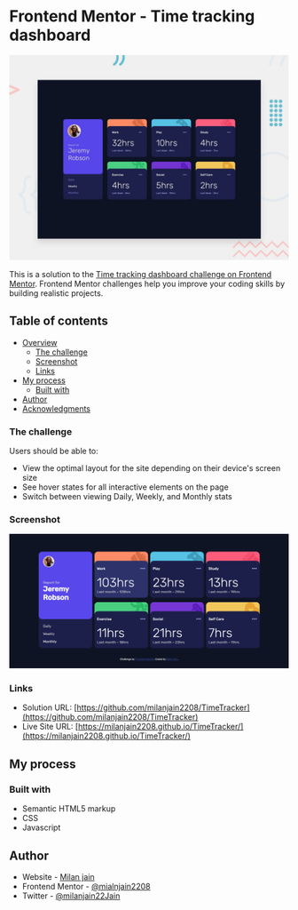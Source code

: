 # Frontend Mentor - Time tracking dashboard

![Design preview for the Time tracking dashboard coding challenge](./design/desktop-preview.jpg)

This is a solution to the [Time tracking dashboard challenge on Frontend Mentor](https://www.frontendmentor.io/challenges/time-tracking-dashboard-UIQ7167Jw). Frontend Mentor challenges help you improve your coding skills by building realistic projects. 

## Table of contents

- [Overview](#overview)
  - [The challenge](#the-challenge)
  - [Screenshot](#screenshot)
  - [Links](#links)
- [My process](#my-process)
  - [Built with](#built-with)
- [Author](#author)
- [Acknowledgments](#acknowledgments)

### The challenge

Users should be able to:

- View the optimal layout for the site depending on their device's screen size
- See hover states for all interactive elements on the page
- Switch between viewing Daily, Weekly, and Monthly stats

### Screenshot

![](./images/screenshot.PNG)


### Links

- Solution URL: [https://github.com/milanjain2208/TimeTracker](https://github.com/milanjain2208/TimeTracker)
- Live Site URL: [https://milanjain2208.github.io/TimeTracker/](https://milanjain2208.github.io/TimeTracker/)

## My process

### Built with

- Semantic HTML5 markup
- CSS
- Javascript


## Author

- Website - [Milan jain](https://www.your-site.com)
- Frontend Mentor - [@mialnjain2208](https://www.frontendmentor.io/profile/milanjain2208)
- Twitter - [@milanjain22Jain](https://twitter.com/milanjain22Jain)



